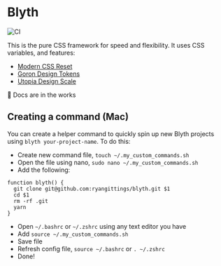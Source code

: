 # Blyth

![CI](https://github.com/ryangittings/blyth/workflows/CI/badge.svg)

This is the pure CSS framework for speed and flexibility. It uses CSS variables, and features:

- [Modern CSS Reset](https://github.com/hankchizljaw/modern-css-reset)
- [Goron Design Tokens](https://github.com/hankchizljaw/goron)
- [Utopia Design Scale](https://utopia.fyi/)

🚨 Docs are in the works

## Creating a command (Mac)

You can create a helper command to quickly spin up new Blyth projects using `blyth your-project-name`. To do this:

- Create new command file, `touch ~/.my_custom_commands.sh`
- Open the file using nano, `sudo nano ~/.my_custom_commands.sh`
- Add the following:
```
function blyth() {
  git clone git@github.com:ryangittings/blyth.git $1
  cd $1
  rm -rf .git
  yarn
}
```
- Open `~/.bashrc` or `~/.zshrc` using any text editor you have
- Add `source ~/.my_custom_commands.sh`
- Save file
- Refresh config file, `source ~/.bashrc` or `. ~/.zshrc`
- Done!
